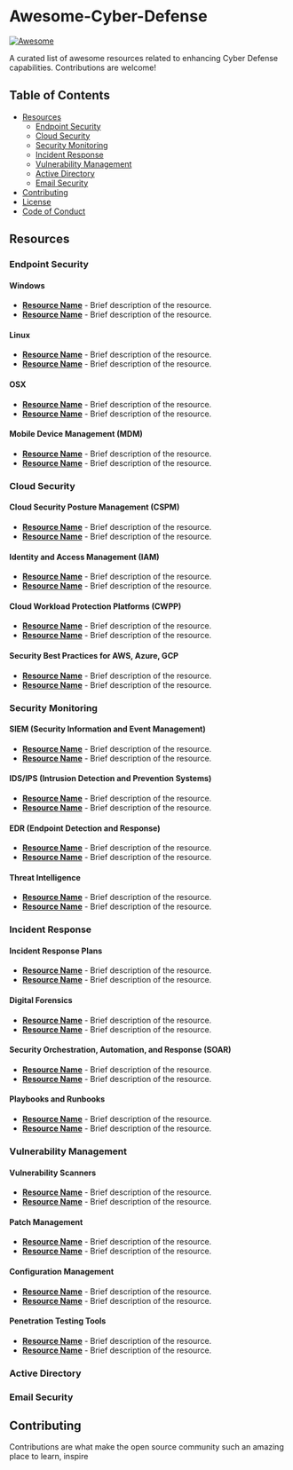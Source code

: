 # Awesome-Cyber-Defense
[![Awesome](https://awesome.re/badge.svg)](https://awesome.re)

A curated list of awesome resources related to enhancing Cyber Defense capabilities. Contributions are welcome!

## Table of Contents

- [Resources](#resources)
  - [Endpoint Security](#endpoint-security)
  - [Cloud Security](#cloud-security)
  - [Security Monitoring](#security-monitoring)
  - [Incident Response](#incident-response)
  - [Vulnerability Management](#vulnerability-management)
  - [Active Directory](#Active-Directory)
  - [Email Security](#Active-Directory)
- [Contributing](#contributing)
- [License](#license)
- [Code of Conduct](#code-of-conduct)

## Resources

### Endpoint Security

#### Windows
- **[Resource Name](https://example.com)** - Brief description of the resource.
- **[Resource Name](https://example.com)** - Brief description of the resource.

#### Linux 
- **[Resource Name](https://example.com)** - Brief description of the resource.
- **[Resource Name](https://example.com)** - Brief description of the resource.

#### OSX
- **[Resource Name](https://example.com)** - Brief description of the resource.
- **[Resource Name](https://example.com)** - Brief description of the resource.

#### Mobile Device Management (MDM)
- **[Resource Name](https://example.com)** - Brief description of the resource.
- **[Resource Name](https://example.com)** - Brief description of the resource.

### Cloud Security

#### Cloud Security Posture Management (CSPM)
- **[Resource Name](https://example.com)** - Brief description of the resource.
- **[Resource Name](https://example.com)** - Brief description of the resource.

#### Identity and Access Management (IAM)
- **[Resource Name](https://example.com)** - Brief description of the resource.
- **[Resource Name](https://example.com)** - Brief description of the resource.

#### Cloud Workload Protection Platforms (CWPP)
- **[Resource Name](https://example.com)** - Brief description of the resource.
- **[Resource Name](https://example.com)** - Brief description of the resource.

#### Security Best Practices for AWS, Azure, GCP
- **[Resource Name](https://example.com)** - Brief description of the resource.
- **[Resource Name](https://example.com)** - Brief description of the resource.

### Security Monitoring

#### SIEM (Security Information and Event Management)
- **[Resource Name](https://example.com)** - Brief description of the resource.
- **[Resource Name](https://example.com)** - Brief description of the resource.

#### IDS/IPS (Intrusion Detection and Prevention Systems)
- **[Resource Name](https://example.com)** - Brief description of the resource.
- **[Resource Name](https://example.com)** - Brief description of the resource.

#### EDR (Endpoint Detection and Response)
- **[Resource Name](https://example.com)** - Brief description of the resource.
- **[Resource Name](https://example.com)** - Brief description of the resource.

#### Threat Intelligence
- **[Resource Name](https://example.com)** - Brief description of the resource.
- **[Resource Name](https://example.com)** - Brief description of the resource.

### Incident Response

#### Incident Response Plans
- **[Resource Name](https://example.com)** - Brief description of the resource.
- **[Resource Name](https://example.com)** - Brief description of the resource.

#### Digital Forensics
- **[Resource Name](https://example.com)** - Brief description of the resource.
- **[Resource Name](https://example.com)** - Brief description of the resource.

#### Security Orchestration, Automation, and Response (SOAR)
- **[Resource Name](https://example.com)** - Brief description of the resource.
- **[Resource Name](https://example.com)** - Brief description of the resource.

#### Playbooks and Runbooks
- **[Resource Name](https://example.com)** - Brief description of the resource.
- **[Resource Name](https://example.com)** - Brief description of the resource.

### Vulnerability Management

#### Vulnerability Scanners
- **[Resource Name](https://example.com)** - Brief description of the resource.
- **[Resource Name](https://example.com)** - Brief description of the resource.

#### Patch Management
- **[Resource Name](https://example.com)** - Brief description of the resource.
- **[Resource Name](https://example.com)** - Brief description of the resource.

#### Configuration Management
- **[Resource Name](https://example.com)** - Brief description of the resource.
- **[Resource Name](https://example.com)** - Brief description of the resource.

#### Penetration Testing Tools
- **[Resource Name](https://example.com)** - Brief description of the resource.
- **[Resource Name](https://example.com)** - Brief description of the resource.

### Active Directory
### Email Security
## Contributing

Contributions are what make the open source community such an amazing place to learn, inspire
